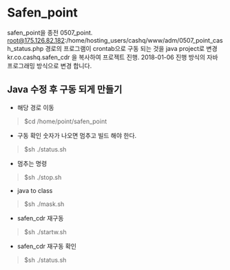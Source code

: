 # Safen_point
safen_point을 종전 0507_point.
root@175.126.82.182:/home/hosting_users/cashq/www/adm/0507_point_cash_status.php
경로의 프로그램이 crontab으로 구동 되는 것을 java project로 변경
kr.co.cashq.safen_cdr 을 복사하여 프로젝트 진행.
2018-01-06 진행
방식의 자바 프로그래밍 방식으로 변경 합니다.

## Java 수정 후 구동 되게 만들기
- 해당 경로 이동
> $cd /home/point/safen_point

- 구동 확인 숫자가 나오면 멈추고 빌드 해야 한다.
> $sh ./status.sh

- 멈추는 명령 
> $sh ./stop.sh

- java to class
> $sh ./mask.sh

- safen_cdr 재구동
> $sh ./startw.sh

- safen_cdr 재구동 확인
> $sh ./status.sh
